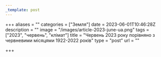 ```yaml
---
_template: post
---
```





+++
aliases = ""
categories = ["Земля"]
date = 2023-06-01T10:46:28Z
description = ""
image = "/images/article-2023-june-ua.png"
tags = ["2023", "червень", "клiмат"]
title = "Червень 2023 року порівняно з червневими місяцями 1922-2022 років"
type = "post"
url = ""

+++
